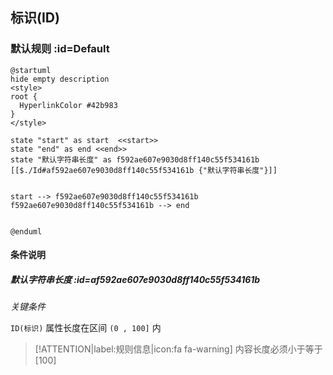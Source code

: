## 标识(ID) <!-- {docsify-ignore-all} -->

   

### 默认规则 :id=Default

```plantuml
@startuml
hide empty description
<style>
root {
  HyperlinkColor #42b983
}
</style>

state "start" as start  <<start>>
state "end" as end <<end>>
state "默认字符串长度" as f592ae607e9030d8ff140c55f534161b [[$./Id#af592ae607e9030d8ff140c55f534161b {"默认字符串长度"}]]


start --> f592ae607e9030d8ff140c55f534161b 
f592ae607e9030d8ff140c55f534161b --> end 


@enduml
```

#### 条件说明

##### 默认字符串长度 :id=af592ae607e9030d8ff140c55f534161b


*关键条件*


`ID(标识)` 属性长度在区间 `(0 , 100]` 内

> [!ATTENTION|label:规则信息|icon:fa fa-warning]
> 内容长度必须小于等于[100]








